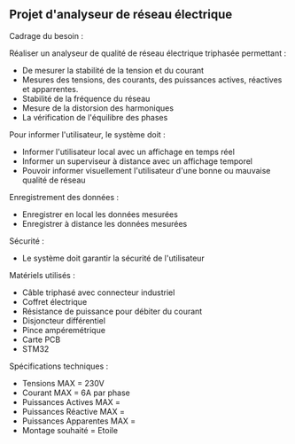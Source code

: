 ## Projet d'analyseur de réseau électrique 


Cadrage du besoin : 

Réaliser un analyseur de qualité de réseau électrique triphasée permettant :
- De mesurer la stabilité de la tension et du courant
- Mesures des tensions, des courants, des puissances actives, réactives et apparrentes. 
- Stabilité de la fréquence du réseau
- Mesure de la distorsion des harmoniques
- La vérification de l'équilibre des phases 

Pour informer l'utilisateur, le système doit :
- Informer l'utilisateur local avec un affichage en temps réel
- Informer un superviseur à distance avec un affichage temporel
- Pouvoir informer visuellement l'utilisateur d'une bonne ou mauvaise qualité de réseau

Enregistrement des données :
- Enregistrer en local les données mesurées
- Enregistrer à distance les données mesurées

Sécurité : 
- Le système doit garantir la sécurité de l'utilisateur

Matériels utilisés :
- Câble triphasé avec connecteur industriel 
- Coffret électrique
- Résistance de puissance pour débiter du courant
- Disjoncteur différentiel
- Pince ampéremétrique
- Carte PCB
- STM32

Spécifications techniques : 
- Tensions MAX = 230V 
- Courant MAX = 6A par phase
- Puissances Actives MAX = 
- Puissances Réactive MAX = 
- Puissances Apparentes MAX = 
- Montage souhaité = Etoile

